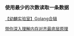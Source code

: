 ### 使用最少的次数读取一条数据

[【幼麟实验室】Golang合辑 ](https://www.bilibili.com/video/BV1hv411x7we/?p=3&share_source=copy_web&vd_source=a200003a77fb5a2622eb465c76a153b3)

[带你深入理解内存对齐最底层原理](https://zhuanlan.zhihu.com/p/83449008)
